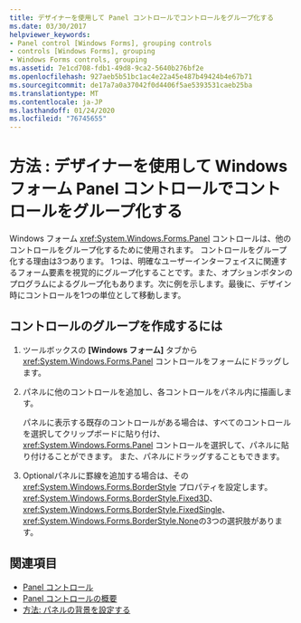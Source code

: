 ```yaml
---
title: デザイナーを使用して Panel コントロールでコントロールをグループ化する
ms.date: 03/30/2017
helpviewer_keywords:
- Panel control [Windows Forms], grouping controls
- controls [Windows Forms], grouping
- Windows Forms controls, grouping
ms.assetid: 7e1cd708-fdb1-49d8-9ca2-5640b276bf2e
ms.openlocfilehash: 927aeb5b51bc1ac4e22a45e487b49424b4e67b71
ms.sourcegitcommit: de17a7a0a37042f0d4406f5ae5393531caeb25ba
ms.translationtype: MT
ms.contentlocale: ja-JP
ms.lasthandoff: 01/24/2020
ms.locfileid: "76745655"
---
```

# <a name="how-to-group-controls-with-the-windows-forms-panel-control-using-the-designer"></a>方法 : デザイナーを使用して Windows フォーム Panel コントロールでコントロールをグループ化する
Windows フォーム <xref:System.Windows.Forms.Panel> コントロールは、他のコントロールをグループ化するために使用されます。 コントロールをグループ化する理由は3つあります。 1つは、明確なユーザーインターフェイスに関連するフォーム要素を視覚的にグループ化することです。また、オプションボタンのプログラムによるグループ化もあります。次に例を示します。最後に、デザイン時にコントロールを1つの単位として移動します。

## <a name="to-create-a-group-of-controls"></a>コントロールのグループを作成するには

1. ツールボックスの **[Windows フォーム]** タブから <xref:System.Windows.Forms.Panel> コントロールをフォームにドラッグします。

2. パネルに他のコントロールを追加し、各コントロールをパネル内に描画します。

     パネルに表示する既存のコントロールがある場合は、すべてのコントロールを選択してクリップボードに貼り付け、<xref:System.Windows.Forms.Panel> コントロールを選択して、パネルに貼り付けることができます。 また、パネルにドラッグすることもできます。

3. Optionalパネルに罫線を追加する場合は、その <xref:System.Windows.Forms.BorderStyle> プロパティを設定します。 <xref:System.Windows.Forms.BorderStyle.Fixed3D>、<xref:System.Windows.Forms.BorderStyle.FixedSingle>、<xref:System.Windows.Forms.BorderStyle.None>の3つの選択肢があります。

## <a name="see-also"></a>関連項目

- [Panel コントロール](panel-control-windows-forms.md)
- [Panel コントロールの概要](panel-control-overview-windows-forms.md)
- [方法: パネルの背景を設定する](how-to-set-the-background-of-a-windows-forms-panel.md)
